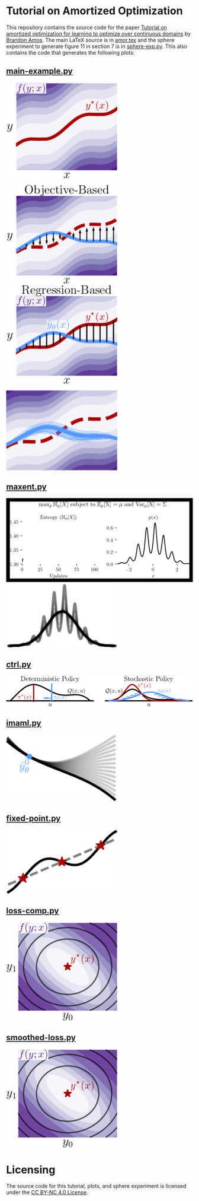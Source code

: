 # Tutorial on Amortized Optimization
This repository contains the source code for the paper
[Tutorial on amortized optimization for
learning to optimize over continuous domains](https://arxiv.org/abs/2202.00665)
by
[Brandon Amos](http://bamos.github.io).
The main LaTeX source is in [amor.tex](./amor.tex)
and the sphere experiment to generate figure 11 in
section 7 is in [sphere-exp.py](./sphere-exp.py).
This also contains the code that generates
the following plots:

## [main-example.py](./fig/main-example.py)
![](./fig/opt.png?raw=true)

![](./fig/learning-obj.png?raw=true)
![](./fig/learning-reg.png?raw=true)

![](./fig/learning-rl.png?raw=true)

## [maxent.py](./fig/maxent.py)
![](./fig/maxent.gif?raw=true)
![](./fig/maxent.png?raw=true)

## [ctrl.py](./fig/ctrl.py)
![](./fig/ctrl.png?raw=true)

## [imaml.py](./fig/imaml.py)
![](./fig/imaml.png?raw=true)

## [fixed-point.py](./fig/fixed-point.py)
![](./fig/fp.png?raw=true)

## [loss-comp.py](./fig/loss-comp.py)
![](./fig/loss-comp.png?raw=true)

## [smoothed-loss.py](./fig/smoothed-loss.py)
![](./fig/loss-comp.png?raw=true)

# Licensing
The source code for this tutorial, plots, and
sphere experiment is licensed under the
[CC BY-NC 4.0 License](https://creativecommons.org/licenses/by-nc/4.0/).
